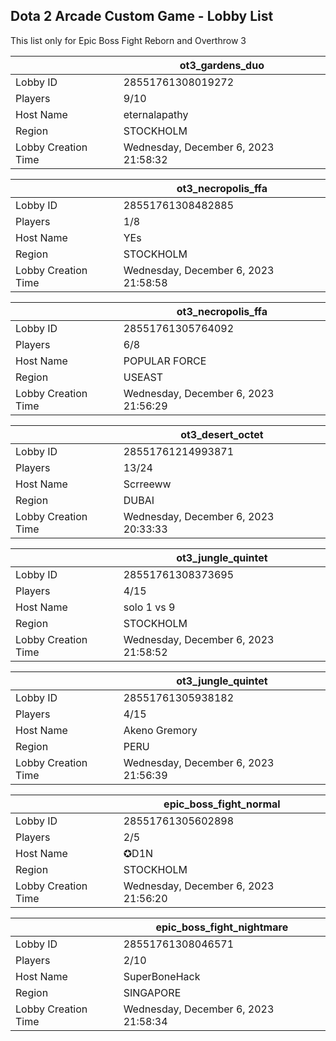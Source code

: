 ## Dota 2 Arcade Custom Game - Lobby List

This list only for Epic Boss Fight Reborn and Overthrow 3

|  | ot3_gardens_duo |
| ------ | ------ |
| Lobby ID | 28551761308019272 |
| Players | 9/10 |
| Host Name | eternalapathy |
| Region | STOCKHOLM |
| Lobby Creation Time | Wednesday, December 6, 2023 21:58:32 |


|  | ot3_necropolis_ffa |
| ------ | ------ |
| Lobby ID | 28551761308482885 |
| Players | 1/8 |
| Host Name | YEs |
| Region | STOCKHOLM |
| Lobby Creation Time | Wednesday, December 6, 2023 21:58:58 |


|  | ot3_necropolis_ffa |
| ------ | ------ |
| Lobby ID | 28551761305764092 |
| Players | 6/8 |
| Host Name | POPULAR FORCE |
| Region | USEAST |
| Lobby Creation Time | Wednesday, December 6, 2023 21:56:29 |


|  | ot3_desert_octet |
| ------ | ------ |
| Lobby ID | 28551761214993871 |
| Players | 13/24 |
| Host Name | Scrreeww |
| Region | DUBAI |
| Lobby Creation Time | Wednesday, December 6, 2023 20:33:33 |


|  | ot3_jungle_quintet |
| ------ | ------ |
| Lobby ID | 28551761308373695 |
| Players | 4/15 |
| Host Name | solo 1 vs 9 |
| Region | STOCKHOLM |
| Lobby Creation Time | Wednesday, December 6, 2023 21:58:52 |


|  | ot3_jungle_quintet |
| ------ | ------ |
| Lobby ID | 28551761305938182 |
| Players | 4/15 |
| Host Name | Akeno Gremory |
| Region | PERU |
| Lobby Creation Time | Wednesday, December 6, 2023 21:56:39 |


|  | epic_boss_fight_normal |
| ------ | ------ |
| Lobby ID | 28551761305602898 |
| Players | 2/5 |
| Host Name | ✪D1N |
| Region | STOCKHOLM |
| Lobby Creation Time | Wednesday, December 6, 2023 21:56:20 |


|  | epic_boss_fight_nightmare |
| ------ | ------ |
| Lobby ID | 28551761308046571 |
| Players | 2/10 |
| Host Name | SuperBoneHack |
| Region | SINGAPORE |
| Lobby Creation Time | Wednesday, December 6, 2023 21:58:34 |


